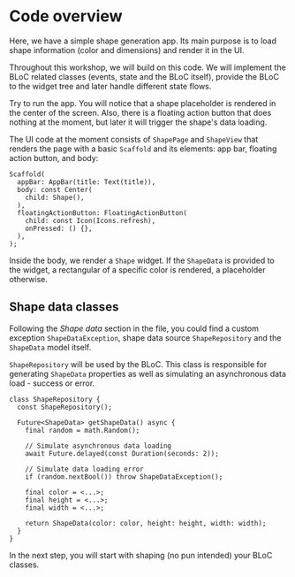 # Code overview

Here, we have a simple shape generation app. Its main purpose is to load shape information (color and dimensions) and render it in the UI.

Throughout this workshop, we will build on this code. We will implement the BLoC related classes (events, state and the BLoC itself), provide the BLoC to the widget tree and later handle different state flows.

Try to run the app. You will notice that a shape placeholder is rendered in the center of the screen. Also, there is a floating action button that does nothing at the moment, but later it will trigger the shape's data loading.

The UI code at the moment consists of `ShapePage` and `ShapeView` that renders the page with a basic `Scaffold` and its elements: app bar, floating action button, and body:

```
Scaffold(
  appBar: AppBar(title: Text(title)),
  body: const Center(
    child: Shape(),
  ),
  floatingActionButton: FloatingActionButton(
    child: const Icon(Icons.refresh),
    onPressed: () {},
  ),
);
```

Inside the body, we render a `Shape` widget. If the `ShapeData` is provided to the widget, a rectangular of a specific color is rendered, a placeholder otherwise.

## Shape data classes

Following the _Shape data_ section in the file, you could find a custom exception `ShapeDataException`, shape data source `ShapeRepository` and the `ShapeData` model itself.

`ShapeRepository` will be used by the BLoC. This class is responsible for generating `ShapeData` properties as well as simulating an asynchronous data load - success or error.

```
class ShapeRepository {
  const ShapeRepository();

  Future<ShapeData> getShapeData() async {
    final random = math.Random();

    // Simulate asynchronous data loading
    await Future.delayed(const Duration(seconds: 2));

    // Simulate data loading error
    if (random.nextBool()) throw ShapeDataException();

    final color = <...>;
    final height = <...>;
    final width = <...>;

    return ShapeData(color: color, height: height, width: width);
  }
}
```

In the next step, you will start with shaping (no pun intended) your BLoC classes.
